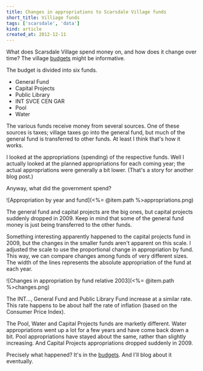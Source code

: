```yaml
---
title: Changes in appropriations to Scarsdale Village funds
short_title: Villiage funds
tags: ['scarsdale', 'data']
kind: article
created_at: 2012-12-11
---
```


What does Scarsdale Village spend money on, and how does it change over time?
The village [budgets](http://www.scarsdale.com/Home/Departments/VillageTreasurer.aspx)
might be informative.

The budget is divided into six funds.

* General Fund
* Capital Projects
* Public Library
* INT SVCE CEN GAR
* Pool
* Water

The various funds receive money from several sources. One of these sources is
taxes; village taxes go into the general fund, but much of the general fund is
transferred to other funds. At least I think that's how it works.

I looked at the appropriations (spending) of the respective funds. Well I
actually looked at the planned appropriations for each coming year; the actual
appropriations were generally a bit lower. (That's a story for another blog post.)

Anyway, what did the government spend?

![Appropriation by year and fund](<%= @item.path %>appropriations.png)

The general fund and capital projects are the big ones, but capital projects
suddenly dropped in 2009. Keep in mind that some of the general fund money is
just being transferred to the other funds.

Something interesting apparently happened to the capital projects fund in 2009,
but the changes in the smaller funds aren't apparent on this scale. I adjusted
the scale to use the proportional change in appropriation by fund. This way,
we can compare changes among funds of very different sizes. The width of the
lines represents the absolute appropriation of the fund at each year.

![Changes in appropriation by fund relative 2003](<%= @item.path %>changes.png)

The INT..., General Fund and Public Library Fund increase at a similar rate.
This rate happens to be about half the rate of inflation (based on the Consumer
Price Index).

The Pool, Water and Capital Projects funds are marketly different.
Water appropriations went up a lot for a few years and have come back down a bit.
Pool appropriations have stayed about the same, rather than slightly increasing.
And Capital Projects appropriations dropped suddenly in 2009.

Precisely what happened? It's in the
[budgets](https://github.com/tlevine/scarsdale-data/tree/master/budget).
And I'll blog about it eventually.

